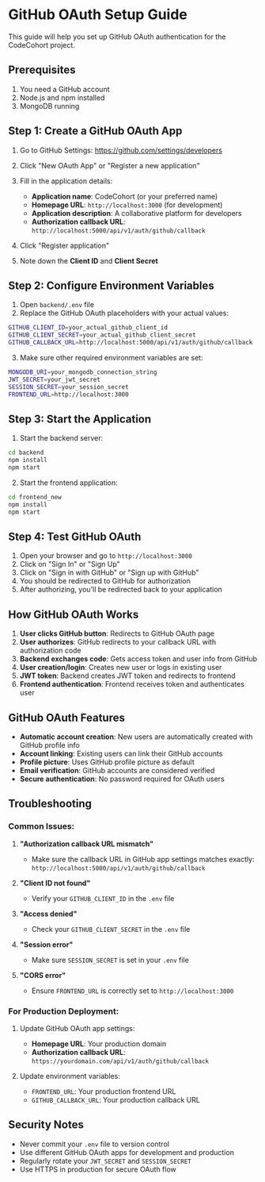 # GitHub OAuth Setup Guide

This guide will help you set up GitHub OAuth authentication for the CodeCohort project.

## Prerequisites

1. You need a GitHub account
2. Node.js and npm installed
3. MongoDB running

## Step 1: Create a GitHub OAuth App

1. Go to GitHub Settings: https://github.com/settings/developers
2. Click "New OAuth App" or "Register a new application"
3. Fill in the application details:
   - **Application name**: CodeCohort (or your preferred name)
   - **Homepage URL**: `http://localhost:3000` (for development)
   - **Application description**: A collaborative platform for developers
   - **Authorization callback URL**: `http://localhost:5000/api/v1/auth/github/callback`

4. Click "Register application"
5. Note down the **Client ID** and **Client Secret**

## Step 2: Configure Environment Variables

1. Open `backend/.env` file
2. Replace the GitHub OAuth placeholders with your actual values:

```bash
GITHUB_CLIENT_ID=your_actual_github_client_id
GITHUB_CLIENT_SECRET=your_actual_github_client_secret
GITHUB_CALLBACK_URL=http://localhost:5000/api/v1/auth/github/callback
```

3. Make sure other required environment variables are set:
```bash
MONGODB_URI=your_mongodb_connection_string
JWT_SECRET=your_jwt_secret
SESSION_SECRET=your_session_secret
FRONTEND_URL=http://localhost:3000
```

## Step 3: Start the Application

1. Start the backend server:
```bash
cd backend
npm install
npm start
```

2. Start the frontend application:
```bash
cd frontend_new
npm install
npm start
```

## Step 4: Test GitHub OAuth

1. Open your browser and go to `http://localhost:3000`
2. Click on "Sign In" or "Sign Up"
3. Click on "Sign in with GitHub" or "Sign up with GitHub"
4. You should be redirected to GitHub for authorization
5. After authorizing, you'll be redirected back to your application

## How GitHub OAuth Works

1. **User clicks GitHub button**: Redirects to GitHub OAuth page
2. **User authorizes**: GitHub redirects to your callback URL with authorization code
3. **Backend exchanges code**: Gets access token and user info from GitHub
4. **User creation/login**: Creates new user or logs in existing user
5. **JWT token**: Backend creates JWT token and redirects to frontend
6. **Frontend authentication**: Frontend receives token and authenticates user

## GitHub OAuth Features

- **Automatic account creation**: New users are automatically created with GitHub profile info
- **Account linking**: Existing users can link their GitHub accounts
- **Profile picture**: Uses GitHub profile picture as default
- **Email verification**: GitHub accounts are considered verified
- **Secure authentication**: No password required for OAuth users

## Troubleshooting

### Common Issues:

1. **"Authorization callback URL mismatch"**
   - Make sure the callback URL in GitHub app settings matches exactly: `http://localhost:5000/api/v1/auth/github/callback`

2. **"Client ID not found"**
   - Verify your `GITHUB_CLIENT_ID` in the `.env` file

3. **"Access denied"**
   - Check your `GITHUB_CLIENT_SECRET` in the `.env` file

4. **"Session error"**
   - Make sure `SESSION_SECRET` is set in your `.env` file

5. **"CORS error"**
   - Ensure `FRONTEND_URL` is correctly set to `http://localhost:3000`

### For Production Deployment:

1. Update GitHub OAuth app settings:
   - **Homepage URL**: Your production domain
   - **Authorization callback URL**: `https://yourdomain.com/api/v1/auth/github/callback`

2. Update environment variables:
   - `FRONTEND_URL`: Your production frontend URL
   - `GITHUB_CALLBACK_URL`: Your production callback URL

## Security Notes

- Never commit your `.env` file to version control
- Use different GitHub OAuth apps for development and production
- Regularly rotate your `JWT_SECRET` and `SESSION_SECRET`
- Use HTTPS in production for secure OAuth flow

